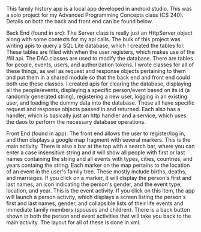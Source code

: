 This family history app is a local app developed in android studio. This was a solo project for my Advanced Programming Concepts class (CS 240). Details on both the back and front end can be found below.

Back End (found in src):
The Server class is really just an HttpServer object along with some contexts for my api calls. The bulk of this project was writing apis to query a SQL Lite database, which I created the tables for. These tables are filled with when the user registers, which makes use of the /fill api. The DAO classes are used to modify the database. There are tables for people, events, users, and authorization tokens. I wrote classes for all of these things, as well as request and response objects pertaining to them and put them in a shared module so that the back end and front end could both use these classes. I created apis for clearing the database, displaying all the people/events, displaying a specific person/event based on its id (a randomly generated string), registering a new user, logging in an existing user, and loading the dummy data into the database. These all have specific request and response objects passed in and returned. Each also has a handler, which is basically just an http handler and a service, which uses the daos to perform the necessary database operations. 

Front End (found in app):
The front end allows the user to register/log in, and then displays a google map fragment with several markers. This is the main activity. There is also a bar at the top with a search bar, where you can enter a case insensitive string and it will show all people with first or last names containing the string and all events with types, cities, countries, and years containg the string. Each marker on the map pertains to the location of an event in the user's family tree. These mostly include births, deaths, and marriages. If you click on a marker, it will display the person's first and last names, an icon indicating the person's gender, and the event type, location, and year. This is the event activity. If you click on this item, the app will launch a person activity, which displays a screen listing the person's first and last names, gender, and collapsible lists of their life events and immediate family members (spouses and children). There is a back button shown in both the person and event activities that will take you back to the main activity. The layout for all of these is done in xml. 
